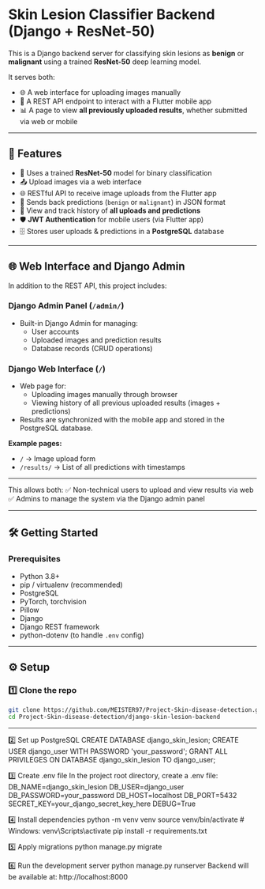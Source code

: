 # Skin Lesion Classifier Backend (Django + ResNet-50)

This is a Django backend server for classifying skin lesions as **benign** or **malignant** using a trained **ResNet-50** deep learning model.

It serves both:

- 🌐 A web interface for uploading images manually  
- 📱 A REST API endpoint to interact with a Flutter mobile app  
- 📊 A page to view **all previously uploaded results**, whether submitted via web or mobile  

---

## 🚀 Features

- 🧠 Uses a trained **ResNet-50** model for binary classification  
- 📤 Upload images via a web interface  
- 🌐 RESTful API to receive image uploads from the Flutter app  
- 🔁 Sends back predictions (`benign` or `malignant`) in JSON format  
- 📂 View and track history of **all uploads and predictions**  
- 🛡️ **JWT Authentication** for mobile users (via Flutter app)  
- 🗄️ Stores user uploads & predictions in a **PostgreSQL** database  

---

## 🌐 Web Interface and Django Admin

In addition to the REST API, this project includes:

### Django Admin Panel (`/admin/`)

- Built-in Django Admin for managing:
  - User accounts
  - Uploaded images and prediction results
  - Database records (CRUD operations)

### Django Web Interface (`/`)

- Web page for:
  - Uploading images manually through browser
  - Viewing history of all previous uploaded results (images + predictions)
- Results are synchronized with the mobile app and stored in the PostgreSQL database.

**Example pages:**

- `/` → Image upload form
- `/results/` → List of all predictions with timestamps

---

This allows both:
✅ Non-technical users to upload and view results via web  
✅ Admins to manage the system via the Django admin panel

---

## 🛠️ Getting Started

### Prerequisites

- Python 3.8+
- pip / virtualenv (recommended)
- PostgreSQL
- PyTorch, torchvision
- Pillow
- Django
- Django REST framework
- python-dotenv (to handle `.env` config)

---

## ⚙️ Setup

### 1️⃣ Clone the repo

```bash
git clone https://github.com/MEISTER97/Project-Skin-disease-detection.git
cd Project-Skin-disease-detection/django-skin-lesion-backend
```
---
2️⃣ Set up PostgreSQL
CREATE DATABASE django_skin_lesion;
CREATE USER django_user WITH PASSWORD 'your_password';
GRANT ALL PRIVILEGES ON DATABASE django_skin_lesion TO django_user;

3️⃣ Create .env file
In the project root directory, create a .env file:
DB_NAME=django_skin_lesion
DB_USER=django_user
DB_PASSWORD=your_password
DB_HOST=localhost
DB_PORT=5432
SECRET_KEY=your_django_secret_key_here
DEBUG=True

4️⃣ Install dependencies
python -m venv venv
source venv/bin/activate  # Windows: venv\Scripts\activate
pip install -r requirements.txt

5️⃣ Apply migrations
python manage.py migrate

6️⃣ Run the development server
python manage.py runserver
Backend will be available at: http://localhost:8000


